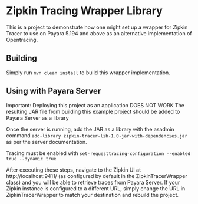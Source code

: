 # Zipkin Tracing Wrapper Library

This is a project to demonstrate how one might set up a wrapper for Zipkin Tracer to use on Payara 5.194 and above as an alternative implementation of Opentracing.

## Building

Simply run `mvn clean install` to build this wrapper implementation.

## Using with Payara Server

Important: Deploying this project as an application DOES NOT WORK
The resulting JAR file from building this example project should be added to Payara Server as a library

Once the server is running, add the JAR as a library with the asadmin command `add-library zipkin-tracer-lib-1.0-jar-with-dependencies.jar` as per the server documentation.

Tracing must be enabled with `set-requesttracing-configuration --enabled true --dynamic true`

After executing these steps, navigate to the Zipkin UI at http://localhost:9411/ (as configured by default in the ZipkinTracerWrapper class) and you will be able to retrieve traces from Payara Server. If your Zipkin instance is configured to a different URL, simply change the URL in ZipkinTracerWrapper to match your destination and rebuild the project.
